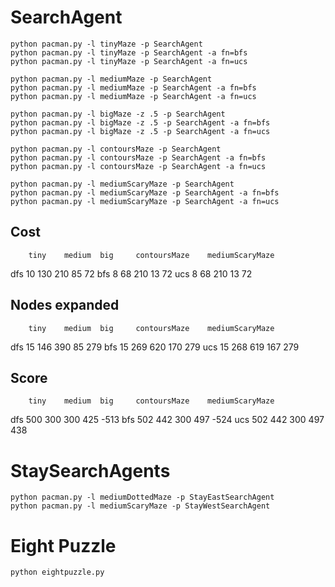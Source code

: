 # SearchAgent

```shell
python pacman.py -l tinyMaze -p SearchAgent
python pacman.py -l tinyMaze -p SearchAgent -a fn=bfs
python pacman.py -l tinyMaze -p SearchAgent -a fn=ucs

python pacman.py -l mediumMaze -p SearchAgent
python pacman.py -l mediumMaze -p SearchAgent -a fn=bfs
python pacman.py -l mediumMaze -p SearchAgent -a fn=ucs

python pacman.py -l bigMaze -z .5 -p SearchAgent
python pacman.py -l bigMaze -z .5 -p SearchAgent -a fn=bfs
python pacman.py -l bigMaze -z .5 -p SearchAgent -a fn=ucs

python pacman.py -l contoursMaze -p SearchAgent
python pacman.py -l contoursMaze -p SearchAgent -a fn=bfs
python pacman.py -l contoursMaze -p SearchAgent -a fn=ucs

python pacman.py -l mediumScaryMaze -p SearchAgent
python pacman.py -l mediumScaryMaze -p SearchAgent -a fn=bfs
python pacman.py -l mediumScaryMaze -p SearchAgent -a fn=ucs
```

## Cost

        tiny    medium  big     contoursMaze    mediumScaryMaze
dfs     10      130     210     85              72
bfs     8       68      210     13              72
ucs     8       68      210     13              72

## Nodes expanded

        tiny    medium  big     contoursMaze    mediumScaryMaze
dfs     15      146     390     85              279
bfs     15      269     620     170             279
ucs     15      268     619     167             279

## Score

        tiny    medium  big     contoursMaze    mediumScaryMaze
dfs     500     300     300     425             -513
bfs     502     442     300     497             -524
ucs     502     442     300     497             438

# StaySearchAgents

```shell
python pacman.py -l mediumDottedMaze -p StayEastSearchAgent
python pacman.py -l mediumScaryMaze -p StayWestSearchAgent
```

# Eight Puzzle

```shell
python eightpuzzle.py
```

